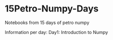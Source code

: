 # 15Petro-Numpy-Days
Notebooks from 15 days of petro numpy

Information per day:
Day1: Introduction to Numpy
